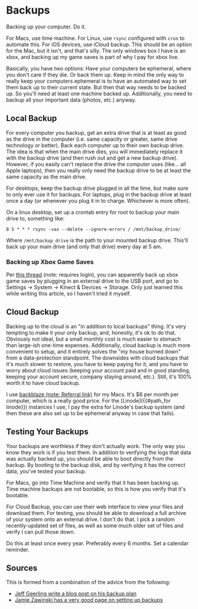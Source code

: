# Backups

Backing up your computer. Do it.

For Macs, use time machine. For Linux, use `rsync` configured with `cron` to automate this. For iOS devices, use iCloud backup. This should be an option for the Mac, but it isn't, and that's silly. The only windows box I have is an xbox, and backing up my game saves is part of why I pay for xbox live.

Basically, you have two options: Have your computers be ephemeral, where you don't care if they die. Or back them up. Keep in mind the only way to really keep your computers ephemeral is to have an automated way to set them back up to their current state. But then that way needs to be backed up. So you'll need at least one machine backed up. Additionally, you need to backup all your important data (photos, etc.) anyway.

## Local Backup

For every computer you backup, get an extra drive that is at least as good as the drive in the computer (i.e. same capacity or greater, same drive technology or better). Back each computer up to their own backup drive. The idea is that when the main drive dies, you will immediately replace it with the backup drive (and then rush out and get a new backup drive). However, if you easily can't replace the drive the computer uses (like... all Apple laptops), then you really only need the backup drive to be at least the same capacity as the main drive.

For desktops, keep the backup drive plugged in all the time, but make sure to only ever use it for backups. For laptops, plug in the backup drive at least once a day (or whenever you plug it in to charge. Whichever is more often).

On a linux desktop, set up a crontab entry for root to backup your main drive to, something like:

`0 5 * * * rsync -vax --delete --ignore-errors / /mnt/backup_drive/`

Where `/mnt/backup_drive` is the path to your mounted backup drive. This'll back up your main drive (and only that drive) every day at 5 am.

### Backing up Xbox Game Saves

Per <a href="https://answers.microsoft.com/en-us/xbox/forum/all/backing-up-saved-game-files-on-xbox-one/5c623320-1332-4fab-918d-ff0494c8a7b2" data-proofer-ignore>this thread</a> (note: requires login), you can apparently back up xbox game saves by plugging in an external drive to the USB port, and go to Settings -> System -> Kinect & Devices -> Storage. Only just learned this while writing this article, so I haven't tried it myself.

## Cloud Backup

Backing up to the cloud is an "in addition to local backups" thing. It's very tempting to make it your only backup, and, honestly, it's ok to do that. Obviously not ideal, but a small monthly cost is much easier to stomach than large-ish one-time expenses. Additionally, cloud backup is much more convenient to setup, and it entirely solves the "my house burned down" from a data-protection standpoint. The downsides with cloud backups that it's much slower to restore, you have to keep paying for it, and you have to worry about cloud issues (keeping your account paid and in good standing, keeping your account secure, company staying around, etc.). Still, it's 100% worth it to have cloud backup.

I use [backblaze (note: Referral link)](https://secure.backblaze.com/r/02uf0p) for my Macs. It's $6 per month per computer, which is a really good price. For the [Linode]({{#path_for linode}}) instances I use, I pay the extra for Linode's backup system (and then these are also set up to be ephemeral anyway in case that fails).

## Testing Your Backups

Your backups are worthless if they don't actually work. The only way you know they work is if you test them. In addition to verifying the logs that data was actually backed up, you should be able to boot directly from the backup. By booting to the backup disk, and by verifying it has the correct data, you've tested your backup.

For Macs, go into Time Machine and verify that it has been backing up. Time machine backups are not bootable, so this is how you verify that it's bootable.

For Cloud Backup, you can use their web interface to view your files and download them. For testing, you should be able to download a full archive of your system onto an external drive. I don't do that. I pick a random recently-updated set of files, as well as some much older set of files and verify I can pull those down.

Do this at least once every year. Preferably every 6 months. Set a calendar reminder.

## Sources

This is formed from a combination of the advice from the following:

- [Jeff Geerling write a blog post on his backup plan](https://www.jeffgeerling.com/blog/2021/my-backup-plan)
- [Jamie Zawinski has a very good page on setting up backups](https://www.jwz.org/doc/backups.html)
